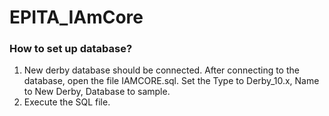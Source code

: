 # EPITA_IAmCore

### How to set up database?
1. New derby database should be connected. After connecting to the database, open the file IAMCORE.sql. Set the Type to Derby_10.x, Name to New Derby, Database to sample.
2. Execute the SQL file.
